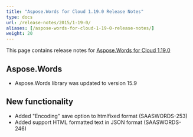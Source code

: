 ```yaml
---
title: "Aspose.Words for Cloud 1.19.0 Release Notes"
type: docs
url: /release-notes/2015/1-19-0/
aliases: [/aspose-words-for-cloud-1-19-0-release-notes/]
weight: 20
---
```


This page contains release notes for [Aspose.Words for Cloud 1.19.0](http://www.aspose.com/downloads/words/cloud/new-releases/aspose.words-for-cloud-1.19.0/)

## Aspose.Words

- Aspose.Words library was updated to version 15.9 

## New functionality

- Added "Encoding" save option to htmlfixed format (SAASWORDS-253)
- Added support HTML formatted text in JSON format (SAASWORDS-246)
